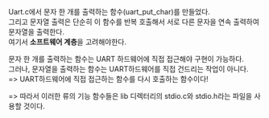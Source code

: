 Uart.c에서 문자 한 개를 출력하는 함수(uart_put_char)를 만들었다.</br>
그리고 문자열 출력은 단순히 이 함수를 반복 호출해서 서로 다른 문자을 연속 출력하여 문자열을 출력한다.</br>
여기서 **소프트웨어 계층**을 고려해야한다. 

문자 한 개를 출력하는 함수는 UART 하드웨어에 직접 접근해야 구현이 가능하다. </br>
그러나, 문자열을 출력하는 함수는 UART하드웨어를 직접 건드리는 작업이 아니다. </br>
=> UART하드웨어에 직접 접근하는 함수를 다시 호출하는 함수이다!

=> 따라서 이러한 류의 기능 함수들은 lib 디렉터리의 stdio.c와 stdio.h라는 파일을 사용할 것이다. 
